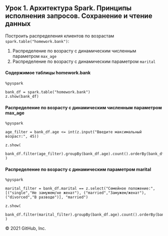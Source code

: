 ## Урок 1. Архитектура Spark. Принципы исполнения запросов. Сохранение и чтение данных

Построить распределения клиентов по возрастам `spark.table("homework.bank")`:
1. Распределение по возрасту с динамическим численным параметром `max_age`
2. Распределение по возрасту с динамическим параметром `marital`


#### Содержимое таблицы homework.bank
    %pyspark

    bank_df = spark.table("homework.bank")
    z.show(bank_df)

#### Распределение по возрасту с динамическим численным параметром max_age
    %pyspark

    age_filter = bank_df.age <= int(z.input("Введите максимальный возраст:", 45))

    z.show(
        bank_df.filter(age_filter).groupBy(bank_df.age).count().orderBy(bank_df.age)
    )

#### Распределение по возрасту с динамическим параметром marital
    %pyspark

    marital_filter = bank_df.marital == z.select("Семейное положение:", [("single","Не замужем/не женат"), ("married","Замужем/женат"), ("divorced","В разводе")], "married")

    z.show(
        bank_df.filter(marital_filter).groupBy(bank_df.age).count().orderBy(bank_df.age)
    )
© 2021 GitHub, Inc.
